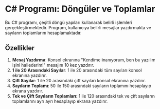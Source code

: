 # C# Programı: Döngüler ve Toplamlar

Bu C# programı, çeşitli döngü yapıları kullanarak belirli işlemleri gerçekleştirmektedir. Program, kullanıcıya belirli mesajlar yazdırmakta ve sayıların toplamlarını hesaplamaktadır.

## Özellikler

1. **Mesaj Yazdırma**: Konsol ekranına "Kendime inanıyorum, ben bu yazılım işini hallederim!" mesajını 10 kez yazdırır.
2. **1 ile 20 Arasındaki Sayılar**: 1 ile 20 arasındaki tüm sayıları konsol ekranına yazdırır.
3. **Çift Sayılar**: 1 ile 20 arasındaki çift sayıları konsol ekranına yazdırır.
4. **Sayıların Toplamı**: 50 ile 150 arasındaki sayıların toplamını hesaplayıp ekrana yazdırır.
5. **Tek ve Çift Sayıların Toplamları**: 1 ile 120 arasındaki tek ve çift sayıların toplamlarını ayrı ayrı hesaplayıp ekrana yazdırır.

